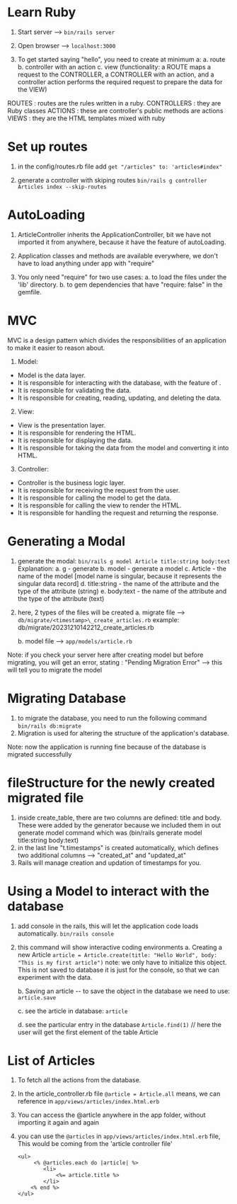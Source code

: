 # Learn Ruby

1. Start server --> `bin/rails server`
2. Open browser --> `localhost:3000`

3. To get started saying "hello", you need to create at minimum a:
   a. route
   b. controller with an action
   c. view
   (functionality: a ROUTE maps a request to the CONTROLLER, a CONTROLLER with an action, and a controller action performs the required request to prepare the data for the VIEW)

ROUTES : routes are the rules written in a ruby.
CONTROLLERS : they are Ruby classes
ACTIONS : these are controller's public methods are actions
VIEWS : they are the HTML templates mixed with ruby

# Set up routes

1. in the config/routes.rb file add
   `get "/articles" to: 'articles#index"`

2. generate a controller with skiping routes
   `bin/rails g controller Articles index --skip-routes`

# AutoLoading

1. ArticleController inherits the ApplicationController, bit we have not imported it from anywhere, because it have the feature of autoLoading.

2. Application classes and methods are available everywhere, we don't have to load anything under app with "require"

3. You only need "require" for two use cases:
   a. to load the files under the 'lib' directory.
   b. to gem dependencies that have "require: false" in the gemfile.

# MVC

MVC is a design pattern which divides the responsibilities of an application to make it easier to reason about.

1. Model:

- Model is the data layer.
- It is responsible for interacting with the database, with the feature of .
- It is responsible for validating the data.
- It is responsible for creating, reading, updating, and deleting the data.

2. View:

- View is the presentation layer.
- It is responsible for rendering the HTML.
- It is responsible for displaying the data.
- It is responsible for taking the data from the model and converting it into HTML.

3. Controller:

- Controller is the business logic layer.
- It is responsible for receiving the request from the user.
- It is responsible for calling the model to get the data.
- It is responsible for calling the view to render the HTML.
- It is responsible for handling the request and returning the response.

# Generating a Modal

1. generate the modal:
   `bin/rails g model Article title:string body:text `
   Explanation:
   a. g - generate
   b. model - generate a model
   c. Article - the name of the model [model name is singular, because it represents the singular data record]
   d. title:string - the name of the attribute and the type of the attribute (string)
   e. body:text - the name of the attribute and the type of the attribute (text)

2. here, 2 types of the files will be created
   a. migrate file --> `db/migrate/<timestamp>\_create_articles.rb`
   example: db/migrate/20231210142212_create_articles.rb

   b. model file --> `app/models/article.rb`

Note: if you check your server here after creating model but before migrating, you will get an error, stating : "Pending Migration Error"
--> this will tell you to migrate the model

# Migrating Database

1. to migrate the database, you need to run the following command
   `bin/rails db:migrate`
2. Migration is used for altering the structure of the application's database.

Note: now the application is running fine because of the database is migrated successfully

# fileStructure for the newly created migrated file

1. inside create_table, there are two columns are defined: title and body. These were added by the generator because we included them in out generate model command which was (bin/rails generate model title:string body:text)
2. in the last line "t.timestamps" is created automatically, which defines two additional columns --> "created_at" and "updated_at"
3. Rails will manage creation and updation of timestamps for you.

# Using a Model to interact with the database

1. add console in the rails, this will let the application code loads automatically.
   `bin/rails console`
2. this command will show interactive coding environments
   a. Creating a new Article
   `article = Article.create(title: "Hello World", body: "This is my first article")`
   note: we only have to initialize this object. This is not saved to database it is just for the console, so that we can experiment with the data.

   b. Saving an article -- to save the object in the database we need to use:
   `article.save`

   c. see the article in database:
   `article`

   d. see the particular entry in the database
   `Article.find(1)` // here the user will get the first element of the table Article

# List of Articles

1. To fetch all the actions from the database.
2. In the article_controller.rb file `@article = Article.all` means, we can reference in `app/views/articles/index.html.erb`
3. You can access the @article anywhere in the app folder, without importing it again and again
4. you can use the `@articles` in `app/views/articles/index.html.erb` file, This would be coming from the 'article controller file'

   ```
   <ul>
        <% @articles.each do |article| %>
           <li>
               <%= article.title %>
           </li>
       <% end %>
   </ul>
   ```
